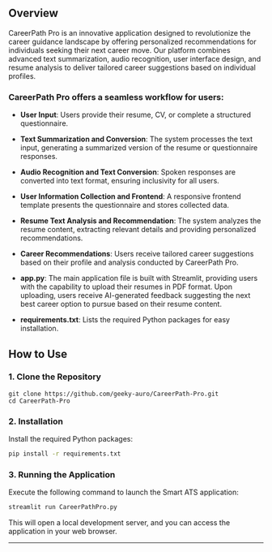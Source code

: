 
## Overview

CareerPath Pro is an innovative application designed to revolutionize the career guidance landscape by offering personalized recommendations for individuals seeking their next career move. Our platform combines advanced text summarization, audio recognition, user interface design, and resume analysis to deliver tailored career suggestions based on individual profiles.

### CareerPath Pro offers a seamless workflow for users:

- **User Input**: Users provide their resume, CV, or complete a structured questionnaire.
- **Text Summarization and Conversion**: The system processes the text input, generating a summarized version of the resume or questionnaire responses.
- **Audio Recognition and Text Conversion**: Spoken responses are converted into text format, ensuring inclusivity for all users.
- **User Information Collection and Frontend**: A responsive frontend template presents the questionnaire and stores collected data.
- **Resume Text Analysis and Recommendation**: The system analyzes the resume content, extracting relevant details and providing personalized recommendations.
- **Career Recommendations**: Users receive tailored career suggestions based on their profile and analysis conducted by CareerPath Pro.

- **app.py**: 
The main application file is built with Streamlit, providing users with the capability to upload their resumes in PDF format. Upon uploading, users receive AI-generated feedback suggesting the next best career option to pursue based on their resume content.

- **requirements.txt**: Lists the required Python packages for easy installation.

## How to Use

### 1. Clone the Repository
~~~
git clone https://github.com/geeky-auro/CareerPath-Pro.git
cd CareerPath-Pro
~~~


### 2. Installation

Install the required Python packages:

```bash
pip install -r requirements.txt
```

### 3. Running the Application

Execute the following command to launch the Smart ATS application:

```bash
streamlit run CareerPathPro.py
```

This will open a local development server, and you can access the application in your web browser.

---

